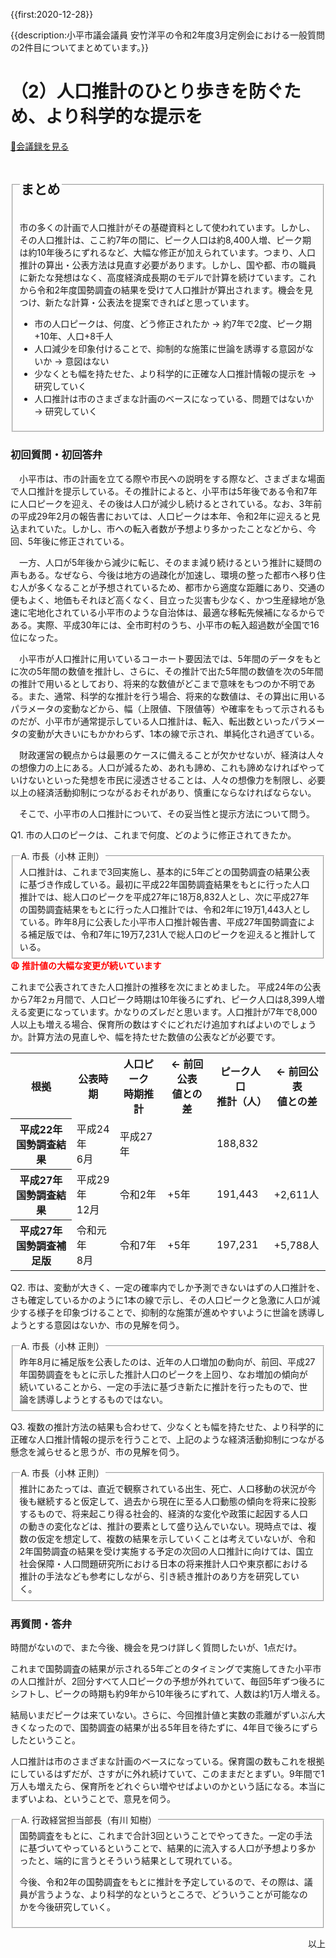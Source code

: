 {{first:2020-12-28}}

{{description:小平市議会議員 安竹洋平の令和2年度3月定例会における一般質問の2件目についてまとめています。}}

# （2）人口推計のひとり歩きを防ぐため、より科学的な提示を

<p class="read-kaigiroku"><a href="https://ssp.kaigiroku.net/tenant/kodaira/SpMinuteView.html?council_id=1116&schedule_id=4&minute_id=211&is_search=true">📄会議録を見る</a></p>

<fieldset class="point">
  <legend><h2> まとめ </h2></legend>

市の多くの計画で人口推計がその基礎資料として使われています。しかし、その人口推計は、ここ約7年の間に、ピーク人口は約8,400人増、ピーク期は約10年後ろにずれるなど、大幅な修正が加えられています。つまり、人口推計の算出・公表方法は見直す必要があります。しかし、国や都、市の職員に新たな発想はなく、高度経済成長期のモデルで計算を続けています。これから令和2年度国勢調査の結果を受けて人口推計が算出されます。機会を見つけ、新たな計算・公表法を提案できればと思っています。

<ul>
  <li class="chk">市の人口ピークは、何度、どう修正されたか<span> → 約7年で2度、ピーク期+10年、人口+8千人</span></li>
  <li class="chk">人口減少を印象付けることで、抑制的な施策に世論を誘導する意図がないか<span> → 意図はない</span></li>
  <li class="chk">少なくとも幅を持たせた、より科学的に正確な人口推計情報の提示を<span> → 研究していく</span></li>
  <li class="chk">人口推計は市のさまざまな計画のベースになっている、問題ではないか<span> → 研究していく</span></li>
</ul>

</fieldset>

<h3>初回質問・初回答弁</h3>

<div class="letter">

　小平市は、市の計画を立てる際や市民への説明をする際など、さまざまな場面で人口推計を提示している。その推計によると、小平市は5年後である令和7年に人口ピークを迎え、その後は人口が減少し続けるとされている。なお、3年前の平成29年2月の報告書においては、人口ピークは本年、令和2年に迎えると見込まれていた。しかし、市への転入者数が予想より多かったことなどから、今回、5年後に修正されている。

　一方、人口が5年後から減少に転じ、そのまま減り続けるという推計に疑問の声もある。なぜなら、今後は地方の過疎化が加速し、環境の整った都市へ移り住む人が多くなることが予想されているため、都市から適度な距離にあり、交通の便もよく、地価もそれほど高くなく、目立った災害も少なく、かつ生産緑地が急速に宅地化されている小平市のような自治体は、最適な移転先候補になるからである。実際、平成30年には、全市町村のうち、小平市の転入超過数が全国で16位になった。

　小平市が人口推計に用いているコーホート要因法では、5年間のデータをもとに次の5年間の数値を推計し、さらに、その推計で出た5年間の数値を次の5年間の推計で用いるとしており、将来的な数値がどこまで意味をもつのか不明である。また、通常、科学的な推計を行う場合、将来的な数値は、その算出に用いるパラメータの変動などから、幅（上限値、下限値等）や確率をもって示されるものだが、小平市が通常提示している人口推計は、転入、転出数といったパラメータの変動が大きいにもかかわらず、1本の線で示され、単純化され過ぎている。

　財政運営の観点からは最悪のケースに備えることが欠かせないが、経済は人々の想像力の上にある。人口が減るため、あれも諦め、これも諦めなければやっていけないといった発想を市民に浸透させることは、人々の想像力を制限し、必要以上の経済活動抑制につながるおそれがあり、慎重にならなければならない。

　そこで、小平市の人口推計について、その妥当性と提示方法について問う。

<span class="q-a">Q1.</span> 市の人口のピークは、これまで何度、どのように修正されてきたか。

<fieldset class="touben">
<legend><span class="q-a">A.</span> 市長（小林 正則）</legend>
人口推計は、これまで3回実施し、基本的に5年ごとの国勢調査の結果公表に基づき作成している。最初に平成22年国勢調査結果をもとに行った人口推計では、総人口のピークを平成27年に18万8,832人とし、次に平成27年の国勢調査結果をもとに行った人口推計では、令和2年に19万1,443人としている。昨年8月に公表した小平市人口推計報告書、平成27年国勢調査による補足版では、令和7年に19万7,231人で総人口のピークを迎えると推計している。

</fieldset>

<div class="tips">
<strong style="color:red">😩 推計値の大幅な変更が続いています</strong>

これまで公表されてきた人口推計の推移を次にまとめました。
平成24年の公表から7年2ヵ月間で、人口ピーク時期は10年後ろにずれ、ピーク人口は8,399人増える変更になっています。かなりのズレだと思います。人口推計が7年で8,000人以上も増える場合、保育所の数はすぐにどれだけ追加すればよいのでしょうか。計算方法の見直しや、幅を持たせた数値の公表などが必要です。

<div class="table-wrapper">
  <table class="simple">
    <tr><th>根拠</th><th>公表時期</th><th>人口ピーク<br>時期推計</th><th>← 前回公表<br>値との差</th><th>ピーク人口<br>推計（人）</th><th>← 前回公表<br>値との差</th></tr>
    <tr><th stlye="white-space:nowrap">平成22年<br>国勢調査結果</th><td stlye="white-space:nowrap">平成24年<br>6月</td><td>平成27年</td><td></td><td>188,832</td><td></td></tr>
    <tr><th stlye="white-space:nowrap">平成27年<br>国勢調査結果</th><td stlye="white-space:nowrap">平成29年<br>12月</b></td><td>令和2年</td><td>+5年</td><td>191,443</td><td>+2,611人</td></tr>
    <tr><th stlye="white-space:nowrap">平成27年<br>国勢調査補足版</th><td stlye="white-space:nowrap">令和元年<br>8月</td><td>令和7年</td><td>+5年</td><td>197,231</td><td>+5,788人</td></tr>
  </table>
</div>

</div>

<span class="q-a">Q2.</span> 市は、変動が大きく、一定の確率内でしか予測できないはずの人口推計を、さも確定しているかのように1本の線で示し、その人口ピークと急激に人口が減少する様子を印象づけることで、抑制的な施策が進めやすいように世論を誘導しようとする意図はないか、市の見解を伺う。

<fieldset class="touben">
<legend><span class="q-a">A.</span> 市長（小林 正則）</legend>
昨年8月に補足版を公表したのは、近年の人口増加の動向が、前回、平成27年国勢調査をもとに示した推計人口のピークを上回り、なお増加の傾向が続いていることから、一定の手法に基づき新たに推計を行ったもので、世論を誘導しようとするものではない。
</fieldset>

<span class="q-a">Q3.</span> 複数の推計方法の結果も合わせて、少なくとも幅を持たせた、より科学的に正確な人口推計情報の提示を行うことで、上記のような経済活動抑制につながる懸念を減らせると思うが、市の見解を伺う。

<fieldset class="touben">
<legend><span class="q-a">A.</span> 市長（小林 正則）</legend>
推計にあたっては、直近で観察されている出生、死亡、人口移動の状況が今後も継続すると仮定して、過去から現在に至る人口動態の傾向を将来に投影するもので、将来起こり得る社会的、経済的な変化や政策に起因する人口の動きの変化などは、推計の要素として盛り込んでいない。現時点では、複数の仮定を想定して、複数の結果を示していくことは考えていないが、令和2年国勢調査の結果を受け実施する予定の次回の人口推計に向けては、国立社会保障・人口問題研究所における日本の将来推計人口や東京都における推計の手法なども参考にしながら、引き続き推計のあり方を研究していく。
</fieldset>

</div>

### 再質問・答弁

時間がないので、また今後、機会を見つけ詳しく質問したいが、1点だけ。

これまで国勢調査の結果が示される5年ごとのタイミングで実施してきた小平市の人口推計が、2回分すべて人口ピークの予想が外れていて、毎回5年ずつ後ろにシフトし、ピークの時期も約9年から10年後ろにずれて、人数は約1万人増える。

結局いまだピークは来ていない。さらに、今回推計値と実数の乖離がずいぶん大きくなったので、国勢調査の結果が出る5年目を待たずに、4年目で後ろにずらしたということ。

人口推計は市のさまざまな計画のベースになっている。保育園の数もこれを根拠にしているはずだが、さすがに外れ続けていて、このままだとまずい。9年間で1万人も増えたら、保育所をどれぐらい増やせばよいのかという話になる。本当にまずいよね、ということで、意見を伺う。


<fieldset class="touben">
<legend><span class="q-a">A.</span> 行政経営担当部長（有川 知樹）</legend>
国勢調査をもとに、これまで合計3回ということでやってきた。一定の手法に基づいてやっているということで、結果的に流入する人口が予想より多かったと、端的に言うとそういう結果として現れている。

今後、令和2年の国勢調査をもとに推計を予定しているので、その際は、議員が言うような、より科学的なというところで、どういうことが可能なのかを今後研究していく。
</fieldset>

<p style="text-align:right">以上</p>